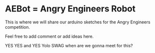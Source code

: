 AEBot = Angry Engineers Robot
=============

This is where we will share our arduino sketches for the Angry Engineers competition.

Feel free to add comment or add ideas here.

YES YES and YES Yolo SWAG when are we gonna meet for this?
